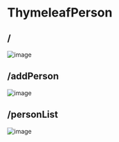 # ThymeleafPerson
## /
![image](https://github.com/vlantonakos/ThymeleafPerson/assets/107072477/4d2a6736-1379-4304-8545-2c92230d12da)
## /addPerson
![image](https://github.com/vlantonakos/ThymeleafPerson/assets/107072477/bdf0acb9-41c5-401c-af00-ee6da52d76b2)
## /personList
![image](https://github.com/vlantonakos/ThymeleafPerson/assets/107072477/2a2fb6d7-83b4-491a-aca7-65db5d9421c0)
